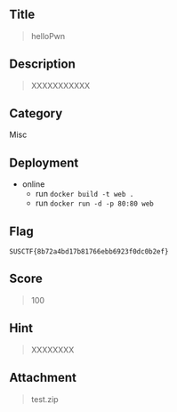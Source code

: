 ## Title

>  helloPwn

## Description

> XXXXXXXXXXX

## Category

Misc

## Deployment

- online
    - run `docker build -t web .`
    - run `docker run -d -p 80:80 web`

## Flag

`SUSCTF{8b72a4bd17b81766ebb6923f0dc0b2ef}`

## Score

> 100

## Hint

> XXXXXXXX

## Attachment

> test.zip


